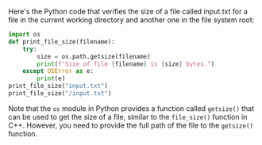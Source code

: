 Here's the Python code that verifies the size of a file called input.txt for a file in the current working directory and another one in the file system root:
```python
import os
def print_file_size(filename):
    try:
        size = os.path.getsize(filename)
        print(f"Size of file {filename} is {size} bytes.")
    except OSError as e:
        print(e)
print_file_size("input.txt")
print_file_size("/input.txt")
```
Note that the `os` module in Python provides a function called `getsize()` that can be used to get the size of a file, similar to the `file_size()` function in C++. However, you need to provide the full path of the file to the `getsize()` function.

